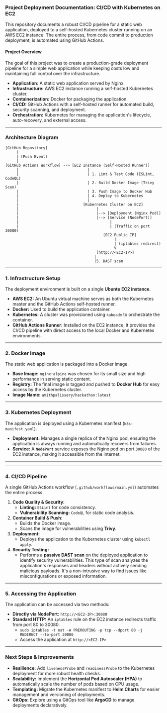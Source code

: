 ### **Project Deployment Documentation: CI/CD with Kubernetes on EC2**

This repository documents a robust CI/CD pipeline for a static web application, deployed to a self-hosted Kubernetes cluster running on an AWS EC2 instance. The entire process, from code commit to production deployment, is automated using GitHub Actions.

#### **Project Overview**

The goal of this project was to create a production-grade deployment pipeline for a simple web application while keeping costs low and maintaining full control over the infrastructure.

  - **Application:** A static web application served by Nginx.
  - **Infrastructure:** AWS EC2 instance running a self-hosted Kubernetes cluster.
  - **Containerization:** Docker for packaging the application.
  - **CI/CD:** GitHub Actions with a self-hosted runner for automated build, security scanning, and deployment.
  - **Orchestration:** Kubernetes for managing the application's lifecycle, auto-recovery, and external access.

-----

### **Architecture Diagram**

```
[GitHub Repository]
     |
     | (Push Event)
     |
[GitHub Actions Workflow] --> [EC2 Instance (Self-Hosted Runner)]
     |                               |
     |                               | 1. Lint & Test Code (ESLint, CodeQL)
     |                               | 2. Build Docker Image (Trivy Scan)
     |                               | 3. Push Image to Docker Hub
     |                               | 4. Deploy to Kubernetes
     |                               |
     |                             [Kubernetes Cluster on EC2]
     |                                   |
     |                                   |--> [Deployment (Nginx Pod)]
     |                                   |--> [Service (NodePort)]
     |                                         |
     |                                         | (Traffic on port 30080)
                                            [EC2 Public IP]
                                                 |
                                                 | (iptables redirect)
                                                 V
                                         [http://<EC2-IP>]
                                        |
                                        |5. DAST scan
```

-----

### **1. Infrastructure Setup**

The deployment environment is built on a single **Ubuntu EC2 instance**.

  - **AWS EC2:** An Ubuntu virtual machine serves as both the Kubernetes master and the GitHub Actions self-hosted runner.
  - **Docker:** Used to build the application container.
  - **Kubernetes:** A cluster was provisioned using `kubeadm` to orchestrate the container.
  - **GitHub Actions Runner:** Installed on the EC2 instance, it provides the CI/CD pipeline with direct access to the local Docker and Kubernetes environments.

-----

### **2. Docker Image**

The static web application is packaged into a Docker image.

  - **Base Image:** `nginx:alpine` was chosen for its small size and high performance in serving static content.
  - **Registry:** The final image is tagged and pushed to **Docker Hub** for easy access by the Kubernetes cluster.
  - **Image Name:** `amithpalissery/hackathon:latest`

-----

### **3. Kubernetes Deployment**

The application is deployed using a Kubernetes manifest (`k8s-manifest.yaml`).

  - **Deployment:** Manages a single replica of the Nginx pod, ensuring the application is always running and automatically recovers from failures.
  - **Service:** A **`NodePort`** service exposes the Nginx pod on port `30080` of the EC2 instance, making it accessible from the internet.

-----


---

### **4. CI/CD Pipeline**

A single GitHub Actions workflow (`.github/workflows/main.yml`) automates the entire process.

1.  **Code Quality & Security:**
    -   **Linting:** `ESLint` for code consistency.
    -   **Vulnerability Scanning:** `CodeQL` for static code analysis.
2.  **Container Build & Push:**
    -   Builds the Docker image.
    -   Scans the image for vulnerabilities using **Trivy**.
3.  **Deployment:**
    -   Deploys the application to the Kubernetes cluster using `kubectl apply`.
4.  **Security Testing:**
    -   Performs a **passive DAST scan** on the deployed application to identify security vulnerabilities. This type of scan analyzes the application's responses and headers without actively sending malicious payloads. It's a non-intrusive way to find issues like misconfigurations or exposed information.
-----

### **5. Accessing the Application**

The application can be accessed via two methods:

  - **Directly via NodePort:** `http://<EC2-IP>:30080`
  - **Standard HTTP:** An `iptables` rule on the EC2 instance redirects traffic from port 80 to 30080.
      - `sudo iptables -t nat -A PREROUTING -p tcp --dport 80 -j REDIRECT --to-port 30080`
      - Access the application at `http://<EC2-IP>`

-----

### **Next Steps & Improvements**

  - **Resilience:** Add `livenessProbe` and `readinessProbe` to the Kubernetes deployment for more robust health checks.
  - **Scalability:** Implement the **Horizontal Pod Autoscaler (HPA)** to automatically scale the number of pods based on CPU usage.
  - **Templating:** Migrate the Kubernetes manifest to **Helm Charts** for easier management and versioning of deployments.
  - **GitOps:** Explore using a GitOps tool like **ArgoCD** to manage deployments declaratively.
